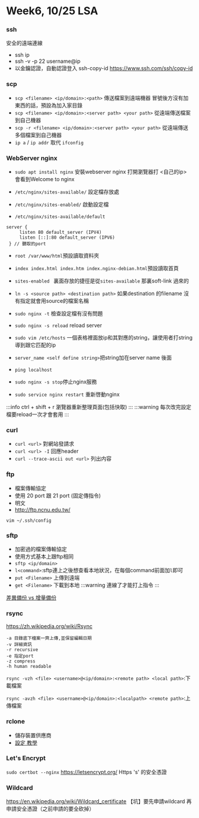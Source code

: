# Week6, 10/25 LSA

### ssh
安全的遠端連線
- ssh ip
- ssh -v -p 22 username@ip
- 以金鑰認證，自動認證登入 ssh-copy-id https://www.ssh.com/ssh/copy-id

### scp
+ `scp <filename> <ip/domain>:<path>` 傳送檔案到遠端機器
冒號後方沒有加東西的話，預設為加入家目錄
+ `scp <filename> <ip/domain>:<server path> <your path>`
    從遠端傳送檔案到自己機器
+ `scp -r <filename> <ip/domain>:<server path> <your path>`
    從遠端傳送多個檔案到自己機器
+ `ip a` / `ip addr` 取代 `ifconfig`

### WebServer nginx
+ `sudo apt install nginx` 安裝webserver nginx
打開瀏覽器打 <自己的ip> 會看到Welcome to nginx 

+ `/etc/nginx/sites-available/` 設定檔存放處

+ `/etc/nginx/sites-enabled/` 啟動設定檔

+ `/etc/nginx/sites-available/default`
```
server {
     listen 80 default_server (IPV4)
     listen [::]:80 default_server (IPV6) 
 } // 聽取的port
 ```
+  `root /var/www/html`預設讀取資料夾

+  `index index.html index.htm index.nginx-debian.html`預設讀取首頁

+ `sites-enabled ` 裏面存放的捷徑是從`sites-available` 那裏soft-link 過來的 

+ `ln -s <source path> <destination path>`  如果destination 的filename 沒有指定就會用source的檔案名稱

+ `sudo nginx -t` 檢查設定檔有沒有問題

+ `sudo nginx -s reload` reload server

+ `sudo vim /etc/hosts` 一個表格裡面放ip和其對應的string，讓使用者打string導到跟它匹配的ip

+ `server_name <self define string>`把string加在server name 後面　

+ `ping localhost`

+ `sudo nginx -s stop`停止nginx服務

+ `sudo service nginx restart` 重新啓動nginx

:::info
ctrl + shift + r  瀏覽器重新整理頁面(包括快取)
:::
:::warning
每次改完設定檔要reload一次才會套用
:::

### curl
+ `curl <url>` 對網站發請求
+ `curl <url> -I` 回應header
+ `curl --trace-ascii out <url>` 列出内容

### ftp
+ 檔案傳輸協定
+ 使用 20 port 跟 21 port (固定傳指令)
+ 明文
+ http://ftp.ncnu.edu.tw/

`vim ~/.ssh/config`

### sftp

+ 加密過的檔案傳輸協定
+ 使用方式基本上跟ftp相同
+ `sftp <ip/domain>`
+ `l<command>`:sftp連上之後想查看本地狀況，在每個command前面加`l`即可
+ `put <Filename>` 上傳到遠端
+ `get <Filename>` 下載到本地
:::warning
連線了才能打上指令
:::

[差異備份 vs 增量備份](https://ithelp.ithome.com.tw/questions/10089153)

### rsync 
https://zh.wikipedia.org/wiki/Rsync

```
-a 目錄底下檔案一齊上傳,並保留編輯日期
-v 詳細資訊
-r recursive
-e 指定port
-z compress
-h human readable
```
`rsync -vzh <file> <username>@<ip/domain>:<remote path> <local path>`:下載檔案

`rsync -avzh <file> <username>@<ip/domain>:<localpath> <remote path>`:上傳檔案

### rclone
+ 儲存裝置供應商
+ [設定 教學](https://blog.csie.io/rclone-loves-google-drive.html)

### Let's Encrypt
`sudo certbot --nginx`
https://letsencrypt.org/
Https 's' 的安全憑證

### Wildcard 
https://en.wikipedia.org/wiki/Wildcard_certificate
【坑】要先申請wildcard 再申請安全憑證（之前申請的要全砍掉）

